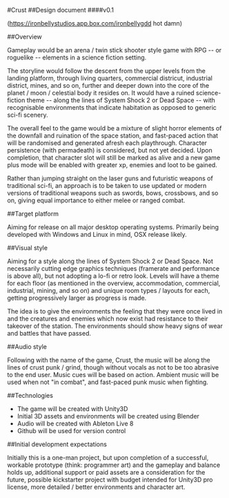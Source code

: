 #Crust
##Design document
####v0.1

(https://ironbellystudios.app.box.com/ironbellygdd hot damn)

##Overview

Gameplay would be an arena / twin stick shooter style game with RPG -- or roguelike -- elements in a science fiction setting.

The storyline would follow the descent from the upper levels from the landing platform, through living quarters, commercial districut, industrial district, mines, and so on, further and deeper down into the core of the planet / moon / celestial body it resides on. It would have a ruined science-fiction theme -- along the lines of System Shock 2 or Dead Space -- with recognisable environments that indicate habitation as opposed to generic sci-fi scenery.

The overall feel to the game would be a mixture of slight horror elements of the downfall and ruination of the space station, and fast-paced action that will be randomised and generated afresh each playthrough. Character persistence (with permadeath) is considered, but not yet decided. Upon completion, that character slot will still be marked as alive and a new game plus mode will be enabled with greater xp, enemies and loot to be gained.

Rather than jumping straight on the laser guns and futuristic weapons of traditional sci-fi, an approach is to be taken to use updated or modern versions of traditional weapons such as swords, bows, crossbows, and so on, giving equal importance to either melee or ranged combat.

##Target platform

Aiming for release on all major desktop operating systems. Primarily being developed with Windows and Linux in mind, OSX release likely.

##Visual style

Aiming for a style along the lines of System Shock 2 or Dead Space. Not necessarily cutting edge graphics techniques (framerate and performance is above all), but not adopting a lo-fi or retro look. Levels will have a theme for each floor (as mentioned in the overview, accommodation, commercial, industrial, mining, and so on) and unique room types / layouts for each, getting progressively larger as progress is made.

The idea is to give the environments the feeling that they were once lived in and the creatures and enemies which now exist had resistance to their takeover of the station. The environments should show heavy signs of wear and battles that have passed.

##Audio style

Following with the name of the game, Crust, the music will be along the lines of crust punk / grind, though without vocals as not to be too abrasive to the end user. Music cues will be based on action. Ambient music will be used when not "in combat", and fast-paced punk music when fighting.

##Technologies

* The game will be created with Unity3D
* Initial 3D assets and environments will be created using Blender
* Audio will be created with Ableton Live 8
* Github will be used for version control

##Initial development expectations

Initially this is a one-man project, but upon completion of a successful, workable prototype (think: programmer art) and the gameplay and balance holds up, additional support or paid assets are a consideration for the future, possible kickstarter project with budget intended for Unity3D pro license, more detailed / better environments and character art.
